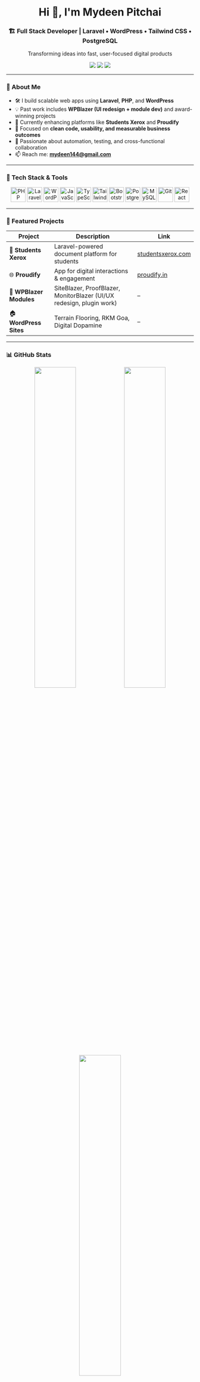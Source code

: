 <h1 align="center">Hi 👋, I'm Mydeen Pitchai</h1>
<h3 align="center">🏗️ Full Stack Developer | Laravel • WordPress • Tailwind CSS • PostgreSQL</h3>

<p align="center">Transforming ideas into fast, user-focused digital products</p>

<p align="center">
  <a href="mailto:mydeen144@gmail.com"><img src="https://img.shields.io/badge/Gmail-D14836?style=flat-square&logo=gmail&logoColor=white" /></a>
  <a href="https://linkedin.com/in/mydeen-pitchai-developer"><img src="https://img.shields.io/badge/LinkedIn-0A66C2?style=flat-square&logo=linkedin&logoColor=white" /></a>
  <a href="https://github.com/mydeen144"><img src="https://img.shields.io/badge/GitHub-181717?style=flat-square&logo=github&logoColor=white" /></a>
</p>

---

### 💬 About Me

- 🛠️ I build scalable web apps using **Laravel**, **PHP**, and **WordPress**
- 💡 Past work includes **WPBlazer (UI redesign + module dev)** and award-winning projects
- 🚀 Currently enhancing platforms like **Students Xerox** and **Proudify**
- 🎯 Focused on **clean code, usability, and measurable business outcomes**
- 🔄 Passionate about automation, testing, and cross-functional collaboration
- 📫 Reach me: **mydeen144@gmail.com**

---

### 🔧 Tech Stack & Tools

<p align="center">
  <img src="https://cdn.jsdelivr.net/gh/devicons/devicon/icons/php/php-original.svg" height="40" alt="PHP" />
  <img src="https://cdn.jsdelivr.net/gh/devicons/devicon/icons/laravel/laravel-original.svg" height="40" alt="Laravel" />
  <img src="https://cdn.jsdelivr.net/gh/devicons/devicon/icons/wordpress/wordpress-original.svg" height="40" alt="WordPress" />
  <img src="https://cdn.jsdelivr.net/gh/devicons/devicon/icons/javascript/javascript-original.svg" height="40" alt="JavaScript" />
  <img src="https://cdn.jsdelivr.net/gh/devicons/devicon/icons/typescript/typescript-original.svg" height="40" alt="TypeScript" />
  <img src="https://upload.wikimedia.org/wikipedia/commons/d/d5/Tailwind_CSS_Logo.svg" height="40" alt="Tailwind CSS" />
  <img src="https://cdn.jsdelivr.net/gh/devicons/devicon/icons/bootstrap/bootstrap-original.svg" height="40" alt="Bootstrap" />
  <img src="https://cdn.jsdelivr.net/gh/devicons/devicon/icons/postgresql/postgresql-original.svg" height="40" alt="PostgreSQL" />
  <img src="https://cdn.jsdelivr.net/gh/devicons/devicon/icons/mysql/mysql-original.svg" height="40" alt="MySQL" />
  <img src="https://cdn.jsdelivr.net/gh/devicons/devicon/icons/git/git-original.svg" height="40" alt="Git" />
  <img src="https://cdn.jsdelivr.net/gh/devicons/devicon/icons/react/react-original.svg" height="40" alt="React" />
</p>

---

### 🌟 Featured Projects

| Project | Description | Link |
|--------|-------------|------|
| 🧾 **Students Xerox** | Laravel-powered document platform for students | [studentsxerox.com](https://studentsxerox.com) |
| 🌐 **Proudify** | App for digital interactions & engagement | [proudify.in](https://proudify.in) |
| 🧰 **WPBlazer Modules** | SiteBlazer, ProofBlazer, MonitorBlazer (UI/UX redesign, plugin work) | – |
| 🏠 **WordPress Sites** | Terrain Flooring, RKM Goa, Digital Dopamine | – |

---

### 📊 GitHub Stats

<p align="center">
  <img src="https://github-readme-stats.vercel.app/api?username=mydeen144&show_icons=true&theme=tokyonight&hide_border=true" width="47%" />
  <img src="https://github-readme-streak-stats.herokuapp.com?user=mydeen144&theme=tokyonight&hide_border=true" width="47%" />
</p>
<p align="center">
  <img src="https://github-readme-stats.vercel.app/api/top-langs/?username=mydeen144&layout=compact&theme=tokyonight&hide_border=true" width="47%" />
</p>

---

### 🤝 Let's Collaborate

<p align="center">
  <a href="mailto:mydeen144@gmail.com"><img src="https://img.shields.io/badge/Email-D14836?style=for-the-badge&logo=gmail&logoColor=white" /></a>
  <a href="https://linkedin.com/in/mydeen-pitchai-developer"><img src="https://img.shields.io/badge/LinkedIn-0A66C2?style=for-the-badge&logo=linkedin&logoColor=white" /></a>
</p>

